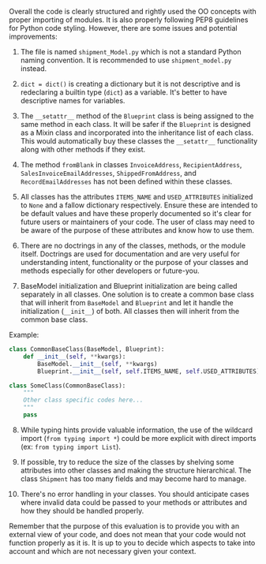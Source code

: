 Overall the code is clearly structured and rightly used the OO concepts with proper importing of modules. It is also properly following PEP8 guidelines for Python code styling. However, there are some issues and potential improvements:

1. The file is named `shipment_Model.py` which is not a standard Python naming convention. It is recommended to use `shipment_model.py` instead.

2. `dict = dict()` is creating a dictionary but it is not descriptive and is redeclaring a builtin type (`dict`) as a variable. It's better to have descriptive names for variables.

3. The `__setattr__` method of the `Blueprint` class is being assigned to the same method in each class. It will be safer if the `Blueprint` is designed as a Mixin class and incorporated into the inheritance list of each class. This would automatically buy these classes the `__setattr__` functionality along with other methods if they exist.

4. The method `fromBlank` in classes `InvoiceAddress`, `RecipientAddress`, `SalesInvoiceEmailAddresses`, `ShippedFromAddress`, and `RecordEmailAddresses` has not been defined within these classes.

5. All classes has the attributes `ITEMS_NAME` and `USED_ATTRIBUTES` initialized to `None` and a fallow dictionary respectively. Ensure these are intended to be default values and have these properly documented so it's clear for future users or maintainers of your code. The user of class may need to be aware of the purpose of these attributes and know how to use them.

6. There are no doctrings in any of the classes, methods, or the module itself. Doctrings are used for documentation and are very useful for understanding intent, functionality or the purpose of your classes and methods especially for other developers or future-you. 

7. BaseModel initialization and Blueprint initialization are being called separately in all classes.  One solution is to create a common base class that will inherit from `BaseModel` and `Blueprint` and let it handle the initialization (`__init__`) of both. All classes then will inherit from the common base class.

Example:

```python
class CommonBaseClass(BaseModel, Blueprint):
    def __init__(self, **kwargs):
        BaseModel.__init__(self, **kwargs)
        Blueprint.__init__(self, self.ITEMS_NAME, self.USED_ATTRIBUTES)

class SomeClass(CommonBaseClass):
    """
    Other class specific codes here...
    """
    pass
```

8. While typing hints provide valuable information, the use of the wildcard import (`from typing import *`) could be more explicit with direct imports (ex: `from typing import List`).

9. If possible, try to reduce the size of the classes by shelving some attributes into other classes and making the structure hierarchical. The class `Shipment` has too many fields and may become hard to manage.

10. There's no error handling in your classes. You should anticipate cases where invalid data could be passed to your methods or attributes and how they should be handled properly.

Remember that the purpose of this evaluation is to provide you with an external view of your code, and does not mean that your code would not function properly as it is. It is up to you to decide which aspects to take into account and which are not necessary given your context.